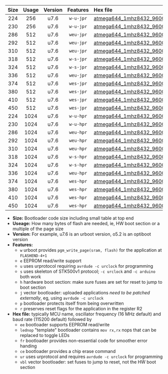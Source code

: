 |Size|Usage|Version|Features|Hex file|
|:-:|:-:|:-:|:-:|:--|
|224|256|u7.6|`w-u-jpr`|[atmega644_1mhz8432_9600bps_ur_vbl.hex](https://raw.githubusercontent.com/stefanrueger/urboot/main//atmega644_1mhz8432_9600bps_ur_vbl.hex)|
|230|256|u7.6|`w-u-jpr`|[atmega644_1mhz8432_9600bps_lednop_ur_vbl.hex](https://raw.githubusercontent.com/stefanrueger/urboot/main//atmega644_1mhz8432_9600bps_lednop_ur_vbl.hex)|
|286|512|u7.6|`weu-jpr`|[atmega644_1mhz8432_9600bps_ee_ur_vbl.hex](https://raw.githubusercontent.com/stefanrueger/urboot/main//atmega644_1mhz8432_9600bps_ee_ur_vbl.hex)|
|292|512|u7.6|`weu-jpr`|[atmega644_1mhz8432_9600bps_ee_lednop_ur_vbl.hex](https://raw.githubusercontent.com/stefanrueger/urboot/main//atmega644_1mhz8432_9600bps_ee_lednop_ur_vbl.hex)|
|310|512|u7.6|`weu-jpr`|[atmega644_1mhz8432_9600bps_ee_lednop_fr_ur_vbl.hex](https://raw.githubusercontent.com/stefanrueger/urboot/main//atmega644_1mhz8432_9600bps_ee_lednop_fr_ur_vbl.hex)|
|318|512|u7.6|`w-s-jpr`|[atmega644_1mhz8432_9600bps_vbl.hex](https://raw.githubusercontent.com/stefanrueger/urboot/main//atmega644_1mhz8432_9600bps_vbl.hex)|
|324|512|u7.6|`w-s-jpr`|[atmega644_1mhz8432_9600bps_lednop_vbl.hex](https://raw.githubusercontent.com/stefanrueger/urboot/main//atmega644_1mhz8432_9600bps_lednop_vbl.hex)|
|336|512|u7.6|`weu-jpr`|[atmega644_1mhz8432_9600bps_ee_lednop_fr_ce_ur_vbl.hex](https://raw.githubusercontent.com/stefanrueger/urboot/main//atmega644_1mhz8432_9600bps_ee_lednop_fr_ce_ur_vbl.hex)|
|374|512|u7.6|`wes-jpr`|[atmega644_1mhz8432_9600bps_ee_vbl.hex](https://raw.githubusercontent.com/stefanrueger/urboot/main//atmega644_1mhz8432_9600bps_ee_vbl.hex)|
|380|512|u7.6|`wes-jpr`|[atmega644_1mhz8432_9600bps_ee_lednop_vbl.hex](https://raw.githubusercontent.com/stefanrueger/urboot/main//atmega644_1mhz8432_9600bps_ee_lednop_vbl.hex)|
|410|512|u7.6|`wes-jpr`|[atmega644_1mhz8432_9600bps_ee_lednop_fr_vbl.hex](https://raw.githubusercontent.com/stefanrueger/urboot/main//atmega644_1mhz8432_9600bps_ee_lednop_fr_vbl.hex)|
|450|512|u7.6|`wes-jpr`|[atmega644_1mhz8432_9600bps_ee_lednop_fr_ce_vbl.hex](https://raw.githubusercontent.com/stefanrueger/urboot/main//atmega644_1mhz8432_9600bps_ee_lednop_fr_ce_vbl.hex)|
|224|1024|u7.6|`w-u-hpr`|[atmega644_1mhz8432_9600bps_ur.hex](https://raw.githubusercontent.com/stefanrueger/urboot/main//atmega644_1mhz8432_9600bps_ur.hex)|
|230|1024|u7.6|`w-u-hpr`|[atmega644_1mhz8432_9600bps_lednop_ur.hex](https://raw.githubusercontent.com/stefanrueger/urboot/main//atmega644_1mhz8432_9600bps_lednop_ur.hex)|
|286|1024|u7.6|`weu-hpr`|[atmega644_1mhz8432_9600bps_ee_ur.hex](https://raw.githubusercontent.com/stefanrueger/urboot/main//atmega644_1mhz8432_9600bps_ee_ur.hex)|
|292|1024|u7.6|`weu-hpr`|[atmega644_1mhz8432_9600bps_ee_lednop_ur.hex](https://raw.githubusercontent.com/stefanrueger/urboot/main//atmega644_1mhz8432_9600bps_ee_lednop_ur.hex)|
|310|1024|u7.6|`weu-hpr`|[atmega644_1mhz8432_9600bps_ee_lednop_fr_ur.hex](https://raw.githubusercontent.com/stefanrueger/urboot/main//atmega644_1mhz8432_9600bps_ee_lednop_fr_ur.hex)|
|318|1024|u7.6|`w-s-hpr`|[atmega644_1mhz8432_9600bps.hex](https://raw.githubusercontent.com/stefanrueger/urboot/main//atmega644_1mhz8432_9600bps.hex)|
|324|1024|u7.6|`w-s-hpr`|[atmega644_1mhz8432_9600bps_lednop.hex](https://raw.githubusercontent.com/stefanrueger/urboot/main//atmega644_1mhz8432_9600bps_lednop.hex)|
|336|1024|u7.6|`weu-hpr`|[atmega644_1mhz8432_9600bps_ee_lednop_fr_ce_ur.hex](https://raw.githubusercontent.com/stefanrueger/urboot/main//atmega644_1mhz8432_9600bps_ee_lednop_fr_ce_ur.hex)|
|374|1024|u7.6|`wes-hpr`|[atmega644_1mhz8432_9600bps_ee.hex](https://raw.githubusercontent.com/stefanrueger/urboot/main//atmega644_1mhz8432_9600bps_ee.hex)|
|380|1024|u7.6|`wes-hpr`|[atmega644_1mhz8432_9600bps_ee_lednop.hex](https://raw.githubusercontent.com/stefanrueger/urboot/main//atmega644_1mhz8432_9600bps_ee_lednop.hex)|
|410|1024|u7.6|`wes-hpr`|[atmega644_1mhz8432_9600bps_ee_lednop_fr.hex](https://raw.githubusercontent.com/stefanrueger/urboot/main//atmega644_1mhz8432_9600bps_ee_lednop_fr.hex)|
|450|1024|u7.6|`wes-hpr`|[atmega644_1mhz8432_9600bps_ee_lednop_fr_ce.hex](https://raw.githubusercontent.com/stefanrueger/urboot/main//atmega644_1mhz8432_9600bps_ee_lednop_fr_ce.hex)|

- **Size:** Bootloader code size including small table at top end
- **Useage:** How many bytes of flash are needed, ie, HW boot section or a multiple of the page size
- **Version:** For example, u7.6 is an urboot version, o5.2 is an optiboot version
- **Features:**
  + `w` urboot provides `pgm_write_page(sram, flash)` for the application at `FLASHEND-4+1`
  + `e` EEPROM read/write support
  + `u` uses urprotocol requiring `avrdude -c urclock` for programming
  + `s` uses skeleton of STK500v1 protocol; `-c urclock` and `-c arduino` both work
  + `h` hardware boot section: make sure fuses are set for reset to jump to boot section
  + `j` vector bootloader: uploaded applications *need to be patched externally*, eg, using `avrdude -c urclock`
  + `p` bootloader protects itself from being overwritten
  + `r` preserves reset flags for the application in the register R2
- **Hex file:** typically MCU name, oscillator frequency (16 MHz default) and baud rate (115200 default) followed by
  + `ee` bootloader supports EEPROM read/write
  + `lednop` "template" bootloader contains `mov rx,rx` nops that can be replaced to toggle LEDs
  + `fr` bootloader provides non-essential code for smoother error handing
  + `ce` bootloader provides a chip erase command
  + `ur` uses urprotocol and requires `avrdude -c urclock` for programming
  + `vbl` vector bootloader: set fuses to jump to reset, not the HW boot section

